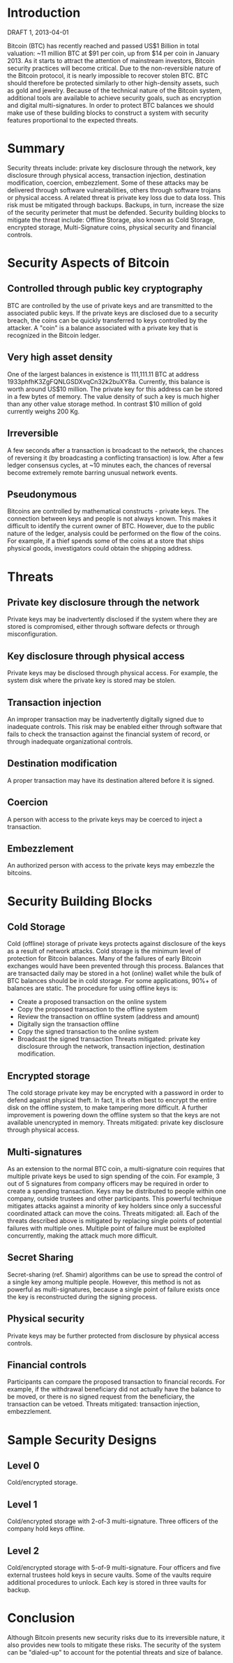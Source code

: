 # Introduction

DRAFT 1, 2013-04-01

Bitcoin (BTC) has recently reached and passed US$1 Billion in total
valuation: ~11 million BTC at $91 per coin, up from $14 per coin in
January 2013.
As it starts to attract the attention of mainstream investors, Bitcoin
security practices will become critical.  Due to the non-reversible
nature of the Bitcoin protocol, it is nearly impossible to recover
stolen BTC.  BTC should therefore be protected similarly to other
high-density assets, such as gold and jewelry.
Because of the technical nature of the Bitcoin system, additional
tools are available to achieve security goals, such as encryption and
digital multi-signatures.  In order to protect BTC balances we should
make use of these building blocks to construct a system with security
features proportional to the expected threats.
# Summary
Security threats include: private key disclosure through the network,
key disclosure through physical access, transaction injection,
destination modification, coercion, embezzlement.  Some of these
attacks may be delivered through software vulnerabilities, others
through software trojans or physical access.
A related threat is private key loss due to data loss.  This risk must
be mitigated through backups.  Backups, in turn, increase the size of
the security perimeter that must be defended.
Security building blocks to mitigate the threat include: Offline
Storage, also known as Cold Storage, encrypted storage,
Multi-Signature coins, physical security and financial controls.
# Security Aspects of Bitcoin
## Controlled through public key cryptography
BTC are controlled by the use of private keys and are transmitted to
the associated public keys.  If the private keys are disclosed due to
a security breach, the coins can be quickly transferred to keys
controlled by the attacker.  A "coin" is a balance associated with a
private key that is recognized in the Bitcoin ledger.
## Very high asset density
One of the largest balances in existence is 111,111.11 BTC at address
1933phfhK3ZgFQNLGSDXvqCn32k2buXY8a.  Currently, this balance is worth
around US$10 million.  The private key for this address can be stored
in a few bytes of memory.  The value density of such a key is much
higher than any other value storage method.  In contrast $10 million
of gold currently weighs 200 Kg.
## Irreversible
A few seconds after a transaction is broadcast to the network, the
chances of reversing it (by broadcasting a conflicting transaction) is
low.  After a few ledger consensus cycles, at ~10 minutes each, the
chances of reversal become extremely remote barring unusual network
events.
## Pseudonymous
Bitcoins are controlled by mathematical constructs - private keys.
The connection between keys and people is not always known.  This
makes it difficult to identify the current owner of BTC.
However, due to the public nature of the ledger, analysis could be
performed on the flow of the coins.  For example, if a thief spends
some of the coins at a store that ships physical goods, investigators
could obtain the shipping address.
# Threats
## Private key disclosure through the network
Private keys may be inadvertently disclosed if the system where they
are stored is compromised, either through software defects or through
misconfiguration.
## Key disclosure through physical access
Private keys may be disclosed through physical access.  For example,
the system disk where the private key is stored may be stolen.
## Transaction injection
An improper transaction may be inadvertently digitally signed due to
inadequate controls.  This risk may be enabled either through software
that fails to check the transaction against the financial system of
record, or through inadequate organizational controls.
## Destination modification
A proper transaction may have its destination altered before it is signed.
## Coercion
A person with access to the private keys may be coerced to inject a
transaction.
## Embezzlement
An authorized person with access to the private keys may embezzle the
bitcoins.

# Security Building Blocks

## Cold Storage
Cold (offline) storage of private keys protects against disclosure of
the keys as a result of network attacks.  Cold storage is the minimum
level of protection for Bitcoin balances.  Many of the failures of
early Bitcoin exchanges would have been prevented through this process.
Balances that are transacted daily may be stored in a hot (online)
wallet while the bulk of BTC balances should be in cold storage.  For
some applications, 90%+ of balances are static.
The procedure for using offline keys is:
* Create a proposed transaction on the online system
* Copy the proposed transaction to the offline system
* Review the transaction on offline system (address and amount)
* Digitally sign the transaction offline
* Copy the signed transaction to the online system
* Broadcast the signed transaction
Threats mitigated: private key disclosure through the network,
transaction injection, destination modification.

## Encrypted storage
The cold storage private key may be encrypted with a password in order
to defend against physical theft.  In fact, it is often best to
encrypt the entire disk on the offline system, to make tampering more
difficult.  A further improvement is powering down the offline system
so that the keys are not available unencrypted in memory.
Threats mitigated: private key disclosure through physical access.
## Multi-signatures
As an extension to the normal BTC coin, a multi-signature coin
requires that multiple private keys be used to sign spending of the
coin.  For example, 3 out of 5 signatures from company officers may be
required in order to create a spending transaction.  Keys may be
distributed to people within one company, outside trustees and other
participants.
This powerful technique mitigates attacks against a minority of key
holders since only a successful coordinated attack can move the coins.
Threats mitigated: all.  Each of the threats described above is
mitigated by replacing single points of potential failures with
multiple ones.  Multiple point of failure must be exploited
concurrently, making the attack much more difficult.

## Secret Sharing
Secret-sharing (ref. Shamir) algorithms can be use to spread the
control of a single key among multiple people.  However, this method
is not as powerful as multi-signatures, because a single point of
failure exists once the key is reconstructed during the signing process.

## Physical security
Private keys may be further protected from disclosure by physical
access controls.

## Financial controls
Participants can compare the proposed transaction to financial
records.  For example, if the withdrawal beneficiary did not actually
have the balance to be moved, or there is no signed request from the
beneficiary, the transaction can be vetoed.
Threats mitigated: transaction injection, embezzlement.

# Sample Security Designs
## Level 0
Cold/encrypted storage.

## Level 1
Cold/encrypted storage with 2-of-3 multi-signature.  Three officers of
the company hold keys offline.

## Level 2
Cold/encrypted storage with 5-of-9 multi-signature.  Four officers and
five external trustees hold keys in secure vaults.  Some of the vaults
require additional procedures to unlock.  Each key is stored in three
vaults for backup.

# Conclusion
Although Bitcoin presents new security risks due to its irreversible
nature, it also provides new tools to mitigate these risks.  The
security of the system can be "dialed-up" to account for the potential
threats and size of balance.
